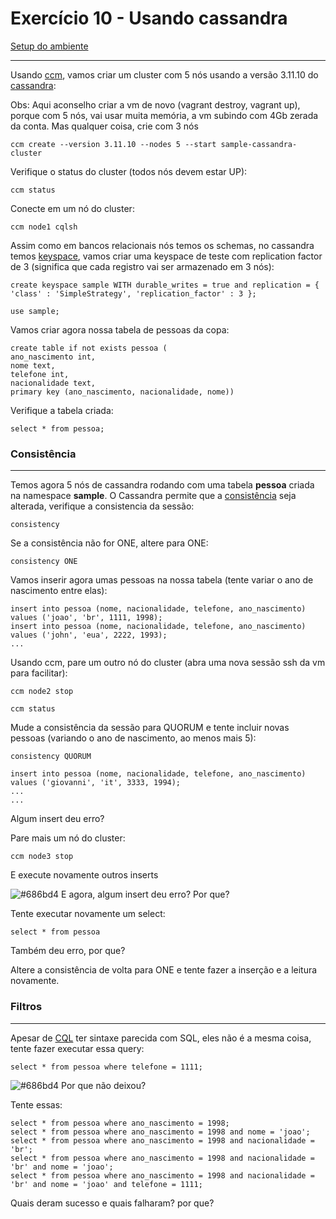 # Exercício 10 - Usando cassandra
[Setup do ambiente](https://github.com/luizroos/hands-on-microservices)

---

Usando [ccm](https://www.datastax.com/blog/ccm-development-tool-creating-local-cassandra-clusters), vamos criar um cluster com 5 nós usando a versão 3.11.10 do [cassandra](https://cassandra.apache.org/):

Obs: Aqui aconselho criar a vm de novo (vagrant destroy, vagrant up), porque com 5 nós, vai usar muita memória, a vm subindo com 4Gb zerada da conta. Mas qualquer coisa, crie com 3 nós

```console
ccm create --version 3.11.10 --nodes 5 --start sample-cassandra-cluster
```

Verifique o status do cluster (todos nós devem estar UP):

```console
ccm status
```

Conecte em um nó do cluster:

```console
ccm node1 cqlsh
```

Assim como em bancos relacionais nós temos os schemas, no cassandra temos [keyspace](https://docs.datastax.com/en/cql-oss/3.x/cql/cql_reference/cqlCreateKeyspace.html), vamos criar uma keyspace de teste com replication factor de 3 (significa que cada registro vai ser armazenado em 3 nós):

```cql
create keyspace sample WITH durable_writes = true and replication = { 'class' : 'SimpleStrategy', 'replication_factor' : 3 };

use sample;
```

Vamos criar agora nossa tabela de pessoas da copa:

```cql
create table if not exists pessoa ( 
ano_nascimento int, 
nome text, 
telefone int,
nacionalidade text,
primary key (ano_nascimento, nacionalidade, nome)) 
```

Verifique a tabela criada:

```cql
select * from pessoa;
```

### Consistência
---- 

Temos agora 5 nós de cassandra rodando com uma tabela **pessoa** criada na namespace **sample**. O Cassandra permite que a [consistência](https://docs.datastax.com/en/cassandra-oss/3.0/cassandra/dml/dmlConfigConsistency.html) seja alterada, verifique a consistencia da sessão:

```cql
consistency
```

Se a consistência não for ONE, altere para ONE:

```cql
consistency ONE
```

Vamos inserir agora umas pessoas na nossa tabela (tente variar o ano de nascimento entre elas):

```cql
insert into pessoa (nome, nacionalidade, telefone, ano_nascimento) values ('joao', 'br', 1111, 1998);
insert into pessoa (nome, nacionalidade, telefone, ano_nascimento) values ('john', 'eua', 2222, 1993);
...
```

Usando ccm, pare um outro nó do cluster (abra uma nova sessão ssh da vm para facilitar):

```console
ccm node2 stop

ccm status
```

Mude a consistência da sessão para QUORUM e tente incluir novas pessoas (variando o ano de nascimento, ao menos mais 5):

```console
consistency QUORUM

insert into pessoa (nome, nacionalidade, telefone, ano_nascimento) values ('giovanni', 'it', 3333, 1994);
...
...
```

Algum insert deu erro? 

Pare mais um nó do cluster:

```console
ccm node3 stop
```

E execute novamente outros inserts

![#686bd4](https://via.placeholder.com/10/686bd4?text=+) E agora, algum insert deu erro? Por que?

Tente executar novamente um select: 

```cql
select * from pessoa
```

Também deu erro, por que?

Altere a consistência de volta para ONE e tente fazer a inserção e a leitura novamente.


### Filtros
---

Apesar de [CQL](https://cassandra.apache.org/doc/latest/cql/) ter sintaxe parecida com SQL, eles não é a mesma coisa, tente fazer executar essa query:

```cql
select * from pessoa where telefone = 1111;
```

![#686bd4](https://via.placeholder.com/10/686bd4?text=+) Por que não deixou?

Tente essas:

```cql
select * from pessoa where ano_nascimento = 1998; 
select * from pessoa where ano_nascimento = 1998 and nome = 'joao';
select * from pessoa where ano_nascimento = 1998 and nacionalidade = 'br';
select * from pessoa where ano_nascimento = 1998 and nacionalidade = 'br' and nome = 'joao';
select * from pessoa where ano_nascimento = 1998 and nacionalidade = 'br' and nome = 'joao' and telefone = 1111;
```

Quais deram sucesso e quais falharam? por que?


